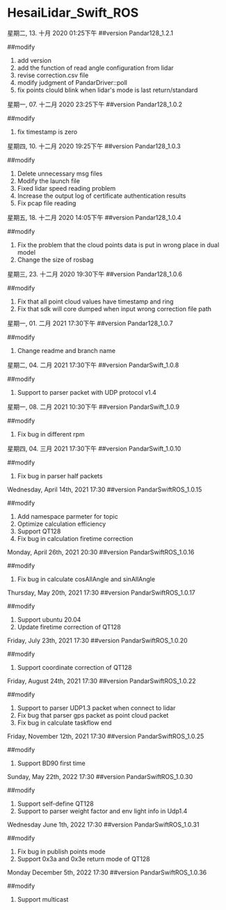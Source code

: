 # HesaiLidar_Swift_ROS

星期二, 13. 十月 2020 01:25下午 
##version
Pandar128_1.2.1 

##modify
1. add version
2. add the function of read angle configuration from lidar 
3. revise correction.csv file 
4. modify judgment of PandarDriver::poll 
5. fix points clould blink when lidar's mode is last return/standard

星期一, 07. 十二月 2020 23:25下午 
##version
Pandar128_1.0.2

##modify
1. fix timestamp is zero

星期四, 10. 十二月 2020 19:25下午 
##version
Pandar128_1.0.3

##modify
1. Delete unnecessary msg files
2. Modify the launch file
3. Fixed lidar speed reading problem
4. Increase the output log of certificate authentication results
5. Fix pcap file reading

星期五, 18. 十二月 2020 14:05下午 
##version
Pandar128_1.0.4

##modify
1. Fix the problem that the cloud points data  is put in wrong place in dual model
2. Change the size of rosbag


星期三, 23. 十二月 2020 19:30下午 
##version
Pandar128_1.0.6

##modify
1. Fix that all point cloud values have timestamp and ring
2. Fix that sdk will core dumped when input wrong correction file path 

星期一, 01. 二月 2021 17:30下午 
##version
Pandar128_1.0.7

##modify
1. Change readme and branch name

星期二, 04. 二月 2021 17:30下午 
##version
PandarSwift_1.0.8

##modify
1. Support to parser packet with UDP protocol v1.4

星期一, 08. 二月 2021 10:30下午 
##version
PandarSwift_1.0.9

##modify
1. Fix bug in different rpm

星期四, 04. 三月 2021 17:30下午 
##version
PandarSwift_1.0.10

##modify
1. Fix bug in parser half packets

Wednesday, April 14th, 2021 17:30
##version
PandarSwiftROS_1.0.15

##modify
1. Add namespace parmeter for topic
2. Optimize calculation efficiency
3. Support QT128
4. Fix bug in calculation firetime correction

Monday, April 26th, 2021 20:30
##version
PandarSwiftROS_1.0.16

##modify
1. Fix bug in calculate cosAllAngle and sinAllAngle

Thursday, May 20th, 2021 17:30
##version
PandarSwiftROS_1.0.17

##modify
1. Support ubuntu 20.04
2. Update firetime correction of QT128

Friday, July 23th, 2021 17:30
##version
PandarSwiftROS_1.0.20

##modify
1. Support coordinate correction of QT128 

Friday, August 24th, 2021 17:30
##version
PandarSwiftROS_1.0.22

##modify
1. Support to parser UDP1.3 packet when connect to lidar
2. Fix bug that parser gps packet as point cloud packet
3. Fix bug in calculate taskflow end  


Friday, November 12th, 2021 17:30
##version
PandarSwiftROS_1.0.25

##modify
1. Support BD90 first time

Sunday, May 22th, 2022 17:30
##version
PandarSwiftROS_1.0.30

##modify
1. Support self-define QT128 
2. Support to parser weight factor and env light info in Udp1.4

Wednesday June 1th, 2022 17:30
##version
PandarSwiftROS_1.0.31

##modify
1. Fix bug in publish points mode
2. Support 0x3a and 0x3e return mode of QT128

Monday December 5th, 2022 17:30
##version
PandarSwiftROS_1.0.36

##modify
1. Support multicast



